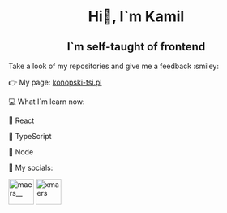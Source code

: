 <h1 align="center">Hi👋, I`m Kamil</h1>
<h2 align="center">I`m self-taught of frontend</h2>

<p>Take a look of my repositories and give me a feedback :smiley:</p>

:point_right: My page: [konopski-tsi.pl](https://konopski.tsi.pl)

:computer: What I`m learn now:

:book: React

:book: TypeScript

:book: Node

:busts_in_silhouette: My socials: 

<a href="https://twitter.com/MaerS__"><img src="https://github.com/rahuldkjain/github-profile-readme-generator/blob/master/src/images/icons/Social/twitter-alt.svg" alt="maers__" height="50" width="50"/></a>
<a href="https://instagram.com/xmaers"><img target="blank" src="https://raw.githubusercontent.com/rahuldkjain/github-profile-readme-generator/master/src/images/icons/Social/instagram.svg" alt="xmaers" height="50" width="50" /></a>


